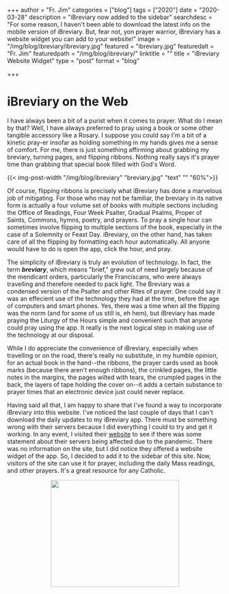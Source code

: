 +++
author = "Fr. Jim"
categories = ["blog"]
tags = ["2020"]
date = "2020-03-28"
description = "iBreviary now added to the sidebar"
searchdesc = "For some reason, I haven't been able to download the latest info on the mobile version of iBreviary. But, fear not, yon prayer warrior, iBreviary has a website widget you can add to your website!"
image = "/img/blog/ibreviary/ibreviary.jpg"
featured = "ibreviary.jpg"
featuredalt = "Fr. Jim"
featuredpath = "/img/blog/ibreviary/"
linktitle = ""
title = "iBreviary Website Widget"
type = "post"
format = "blog"

+++

# iBreviary on the Web

I have always been a bit of a purist when it comes to prayer. What do I mean by that? Well, I have always preferred to pray using a book or some other tangible accessory like a Rosary. I suppose you could say I'm a bit of a kinetic pray-er insofar as holding something in my hands gives me a sense of comfort. For me, there is just something affirming about grabbing my breviary, turning pages, and flipping ribbons. Nothing really says it's prayer time than grabbing that special book filled with God's Word.

{{< img-post-width "/img/blog/ibreviary" "breviary.jpg" "text" "" "60%">}}

Of course, flipping ribbons is precisely what iBreviary has done a marvelous job of mitigating. For those who may not be familiar, the breviary in its native form is actually a four volume set of books with multiple sections including the Office of Readings, Four Week Psalter, Gradual Psalms, Proper of Saints, Commons, hymns, poetry, and prayers. To pray a single hour can sometimes involve flipping to multiple sections of the book, especially in the case of a Solemnity or Feast Day. iBreviary, on the other hand, has taken care of all the flipping by formatting each hour automatically. All anyone would have to do is open the app, click the hour, and pray.

The simplicity of iBreviary is truly an evolution of technology. In fact, the term ***breviary***, which means "brief," grew out of need largely because of the mendicant orders, particularly the Franciscans, who were always travelling and therefore needed to pack light. The Breviary was a condensed version of the Psalter and other Rites of prayer. One could say it was an effecient use of the technology they had at the time, before the age of computers and smart phones. Yes, there was a time when all the flipping was the norm (and for some of us still is, eh hem), but iBreviary has made praying the Liturgy of the Hours simple and convenient such that anyone could pray using the app. It really is the next logical step in making use of the technology at our disposal.

While I do appreciate the convenience of iBreviary, especially when travelling or on the road, there's really no substitute, in my humble opinion, for an actual book in the hand--the ribbons, the prayer cards used as book marks (because there aren't enough ribbons), the crinkled pages, the little notes in the margins, the pages wilted with tears, the crumpled pages in the back, the layers of tape holding the cover on--it adds a certain substance to prayer times that an electronic device just could never replace.

Having said all that, I am happy to share that I've found a way to incorporate iBreviary into this website. I've noticed the last couple of days that I can't download the daily updates to my iBreviary app. There must be something wrong with their servers because I did everything I could to try and get it working. In any event, I visited their [website](http://www.ibreviary.org/en/) to see if there was some statement about their servers being affected due to the pandemic. There was no information on the site, but I did notice they offered a website widget of the app. So, I decided to add it to the sidebar of this site. Now, visitors of the site can use it for prayer, including the daily Mass readings, and other prayers. It's a great resource for any Catholic.

<!-- iBreviary Widget -->
<div><center><a href="#" onclick="window.open('http://www.ibreviary.com/m2/breviario.php?lang=en','','scrollbars=1,menubar=0,resizable=1,status=0,directories=0,location=0,width=340,height=450,top=100,left=10');"><img src="/img/blog/ibreviary/ibreviaryweb.png" width="300" height="250" border="0"/></a></center></div>